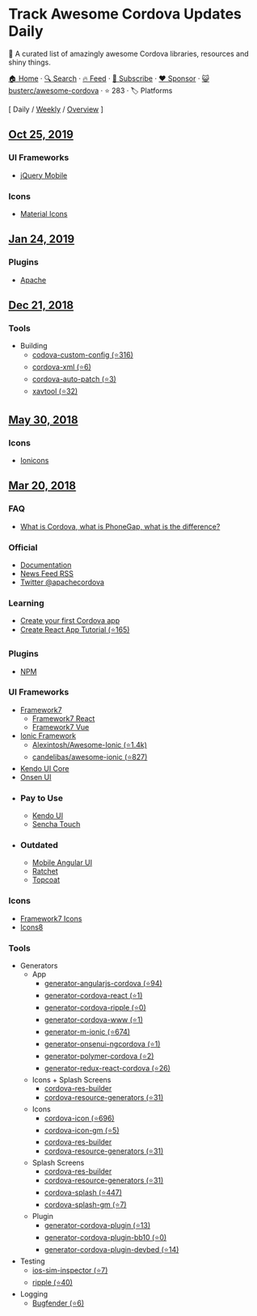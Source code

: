 # Track Awesome Cordova Updates Daily

:iphone: A curated list of amazingly awesome Cordova libraries, resources and shiny things.

[🏠 Home](/README.md) · [🔍 Search](https://www.trackawesomelist.com/search/) · [🔥 Feed](https://www.trackawesomelist.com/busterc/awesome-cordova/rss.xml) · [📮 Subscribe](https://trackawesomelist.us17.list-manage.com/subscribe?u=d2f0117aa829c83a63ec63c2f&id=36a103854c) · [❤️  Sponsor](https://github.com/sponsors/theowenyoung) · [😺 busterc/awesome-cordova](https://github.com/busterc/awesome-cordova) · ⭐ 283 · 🏷️ Platforms

[ Daily / [Weekly](/content/busterc/awesome-cordova/week/README.md) / [Overview](/content/busterc/awesome-cordova/readme/README.md) ]

## [Oct 25, 2019](/content/2019/10/25/README.md)

### UI Frameworks

*   [jQuery Mobile](https://jquerymobile.com/)

### Icons

*   [Material Icons](https://material.io/resources/icons/)

## [Jan 24, 2019](/content/2019/01/24/README.md)

### Plugins

*   [Apache](https://cordova.apache.org/plugins/)

## [Dec 21, 2018](/content/2018/12/21/README.md)

### Tools

*   Building
    *   [codova-custom-config (⭐316)](https://github.com/dpa99c/cordova-custom-config)
    *   [cordova-xml (⭐6)](https://github.com/mifi/cordova-xml)
    *   [cordova-auto-patch (⭐3)](https://github.com/alexshevch/cordova-auto-patch)
    *   [xavtool (⭐32)](https://github.com/gabrielrobert/xavtool)

## [May 30, 2018](/content/2018/05/30/README.md)

### Icons

*   [Ionicons](https://ionicons.com/)

## [Mar 20, 2018](/content/2018/03/20/README.md)

### FAQ

*   [What is Cordova, what is PhoneGap, what is the difference?](https://blog.ionicframework.com/what-is-cordova-phonegap/)

### Official

*   [Documentation](https://cordova.apache.org/docs/en/latest/)
*   [News Feed RSS](https://cordova.apache.org/feed.xml)
*   [Twitter @apachecordova](https://twitter.com/apachecordova)

### Learning

*   [Create your first Cordova app](https://cordova.apache.org/docs/en/latest/guide/cli/index.html)
*   [Create React App Tutorial (⭐165)](https://github.com/johnkmzhou/cordova-create-react-app)

### Plugins

*   [NPM](https://www.npmjs.com/search?q=cordova-plugin)

### UI Frameworks

*   [Framework7](https://framework7.io)
    *   [Framework7 React](https://framework7.io/react/)
    *   [Framework7 Vue](https://framework7.io/vue/)
*   [Ionic Framework](https://ionicframework.com/)
    *   [Alexintosh/Awesome-Ionic (⭐1.4k)](https://github.com/Alexintosh/Awesome-Ionic)
    *   [candelibas/awesome-ionic (⭐827)](https://github.com/candelibas/awesome-ionic)
*   [Kendo UI Core](https://www.telerik.com/kendo-ui/open-source-core)
*   [Onsen UI](https://onsen.io/)
*   ### Pay to Use
    *   [Kendo UI](https://www.telerik.com/kendo-ui)
    *   [Sencha Touch](https://www.sencha.com/products/touch/)
*   ### Outdated
    *   [Mobile Angular UI](http://mobileangularui.com/)
    *   [Ratchet](http://goratchet.com/)
    *   [Topcoat](http://topcoat.io/)

### Icons

*   [Framework7 Icons](https://framework7.io/icons/)
*   [Icons8](https://icons8.com/)

### Tools

*   Generators
    *   App
        *   [generator-angularjs-cordova (⭐94)](https://github.com/keshavos/generator-angularjs-cordova)
        *   [generator-cordova-react (⭐1)](https://github.com/jackong/generator-cordova-react)
        *   [generator-cordova-ripple (⭐0)](https://github.com/keunlee/generator-cordova-ripple)
        *   [generator-cordova-www (⭐1)](https://github.com/busterc/generator-cordova-www)
        *   [generator-m-ionic (⭐674)](https://github.com/mwaylabs/generator-m-ionic)
        *   [generator-onsenui-ngcordova (⭐1)](https://github.com/healthonnet/generator-onsenui-ngcordova)
        *   [generator-polymer-cordova (⭐2)](https://github.com/emoriarty/generator-polymer-cordova)
        *   [generator-redux-react-cordova (⭐26)](https://github.com/zmeecer/generator-redux-react-cordova)
    *   Icons + Splash Screens
        *   [cordova-res-builder](https://github.com/mettbox/cordova-res-builder)
        *   [cordova-resource-generators (⭐31)](https://github.com/busterc/cordova-resource-generators)
    *   Icons
        *   [cordova-icon (⭐696)](https://github.com/AlexDisler/cordova-icon)
        *   [cordova-icon-gm (⭐5)](https://github.com/disusered/cordova-icon-gm)
        *   [cordova-res-builder](https://github.com/mettbox/cordova-res-builder)
        *   [cordova-resource-generators (⭐31)](https://github.com/busterc/cordova-resource-generators)
    *   Splash Screens
        *   [cordova-res-builder](https://github.com/mettbox/cordova-res-builder)
        *   [cordova-resource-generators (⭐31)](https://github.com/busterc/cordova-resource-generators)
        *   [cordova-splash (⭐447)](https://github.com/AlexDisler/cordova-splash)
        *   [cordova-splash-gm (⭐7)](https://github.com/disusered/cordova-splash-gm)
    *   Plugin
        *   [generator-cordova-plugin (⭐13)](https://github.com/lholmquist/generator-cordova-plugin)
        *   [generator-cordova-plugin-bb10 (⭐0)](https://github.com/blackberry/generator-cordova-plugin-bb10)
        *   [generator-cordova-plugin-devbed (⭐14)](https://github.com/sony/generator-cordova-plugin-devbed)
*   Testing
    *   [ios-sim-inspector (⭐7)](https://github.com/busterc/profiles/blob/master/osx/sources/ios-sim-inspector)
    *   [ripple (⭐40)](https://github.com/ripple-emulator/ripple)
*   Logging
    *   [Bugfender (⭐6)](https://github.com/bugfender/cordova-plugin-bugfender)